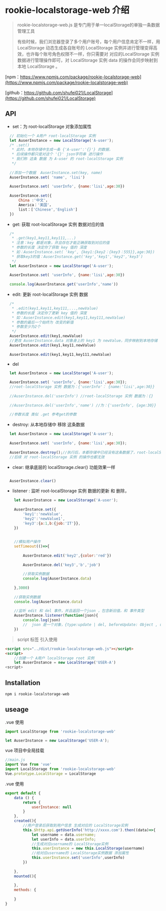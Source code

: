 # rookie-localstorage-web 介绍
>  rookie-localstorage-web.js 是专门用于单一localStorage的单独一条数据管理工具
>
> 有些时候，我们浏览器登录了多个用户账号，每个用户信息肯定不一样，用 LocalStorage 动态生成各自账号的 LocalStorage 实例并进行管理变得高效，也许每个账号角色权限不一样，你只需要对 对应的LocalStorage 实例数据进行管理操作即可，对 LocalStorage 实例 data 的操作会同步映射到 本地  LocalStorage 。

[npm：https://www.npmjs.com/package/rookie-localstorage-web](https://www.npmjs.com/package/rookie-localstorage-web)

[github：https://github.com/shufei021/LocalStorage](https://github.com/shufei021/LocalStorage)

## API

+ set：为 root-localStorage 对象添加属性

```javascript
  // 初始化一个 A用户 root-localStorage 实例
  let AuserInstance = new LocalStorage('A-user');
  /* .set()
   * 此时，本地存储中生成一条 {'A-user':'{}'} 的数据，
   * 后续操作都只是对这个 '{}' json字符串 进行操作
   * 我们称 这条 数据 为 A-user 的 root-localStorage 实例
   */
  
  //添加一个数据  AuserInstance.set(key, name)
  AuserInstance.set( 'name', 'lisi')  
  
  AuserInstance.set( 'userInfo', {name:'lisi',age:30})
  
  AuserInstance.set({
      China :'中文'，
      America：'美国'，
      list：['Chinese','English']
  })
```

  

+ get: 获取 root-localStorage 实例 数据对应的值

```javascript
  /*
   * .get(key1,key11,key111,...)
   * 注意：key 都是对象，并且存在才能正确获取到对应的值
   * 参数的长度 决定你了获取 key 值的 深度
   * 如：AuserInstance.set( 'key', {key1:{key2：{key3：555}},age:30})
   * 获取key3的值：AuserInstance.get('key','key1','key2','key3')
   */
  let AuserInstance = new LocalStorage('A-user');
  
  AuserInstance.set( 'userInfo', {name:'lisi',age:30})
  
  console.log(AuserInstance.get('userInfo','name'))
```

  

+ edit: 更新 root-localStorage 实例 数据

```javascript
  /*
   * .edit(key1,key11,key111,...,newValue)
   * 参数的长度 决定你了更新 key 值的 深度
   * 如：AuserInstance.edit(key1,key11,key111,newValue)
   * 参数的最后一个始终为 改变的新值
   * 参数至少为2个
   */
  AuserInstance.edit(key1,newValue)  
  //更改 AuserInstance.data 对象身上的 key1 为 newValue，同步映射到本地存储
  AuserInstance.edit(key1,key11,newValue)
  
  AuserInstance.edit(key1,key11,key111,newValue)
```

  

+ del

```javascript
  let AuserInstance = new LocalStorage('A-user');
  
  AuserInstance.set( 'userInfo', {name:'lisi',age:30});
  //root-localStorage 实例 数据为：{'userInfo'： {name:'lisi',age:30}}
  
  //AuserInstance.del('userInfo') //root-localStorage 实例 数据为：{}
  
  //AuserInstance.del('userInfo','name') //为：{'userInfo', {age:30}}
  
  //参数长度 类似 .get 参考get的参数
```

  

+ destroy: 从本地存储中 移除 这条数据

```javascript
  let AuserInstance = new LocalStorage('A-user');
  
  AuserInstance.set( 'userInfo', {name:'lisi',age:30});
  
  AuserInstance.destroy();//执行后，本都存储中已经没有这条数据了，root-localStorage 实例 已经销毁
  //后续 对 root-localStorage 实例 的操作也都无效
```

  

+ clear: 继承底层的 localStorage.clear() 功能效果一样

```js

  AuserInstance.clear()

```

  

+ listener : 监听 root-localStorage 实例 数据的更新 和 删除，

```js
    let AuserInstance = new LocalStorage('A-user');
    
    AuserInstance.set({
        'key1':'newValue',
        'key2':'newValue1',
        'key3':{a:1,b:{job:'IT'}},
    })
  
  
    //模拟用户操作
    setTimeout(()=>{
        
        AuserInstance.edit('key2',{color:'red'})
        
        AuserInstance.del('key3','b','job')
        
        //获取实例数据
        console.log(AuserInstance.data)
        
    },3000)
  
    //获取实例数据
    console.log(AuserInstance.data)
  
    //监听 edit 和 del 事件，并且返回一个json ，包含新旧值，和 事件类型
    AuserInstance.listener(function(json){
        console.log(json)
        //  json 是一个对象，{type:update | del, beforeUpdate: Object , update: Object }
    })
```

  

> script 标签 引入使用

```html
<script src="../dist/rookie-localstorage-web.js"></script>
<script>
    //创建一个 A用户 localStorage root 实例
    let AuserInstance = new LocalStorage('USER-A')
<script>
```

## Installation

```javascript
npm i rookie-localstorage-web
```

## useage

.vue 使用

```javascript
import LocalStorage from 'rookie-localstorage-web'

let AuserInstance = new LocalStorage('USER-A');

```

vue 项目中全局挂载

```javascript
//main.js
import Vue from 'vue'
import LocalStorage from 'rookie-localstorage-web'
Vue.prototype.LocalStorage = LocalStorage
```

.vue 使用

```javascript
export default {
    data () {
        return {
            userInstance: null
        }
    },
    created(){
        //用户登录后获取到用户信息 生成对应的 LocalStorage实例
        this.$http.api.getUserInfo('http://xxxx.com').then((data)=>{
            let username = data.username;
            let userInfo = data.userInfo;
            //生成对应username的 LocalStorage实例
            this.userInstance = new this.LocalStorage(username)
            //给对应username的 LocalStorage实例数据 添加属性
            this.userInstance.set('userInfo',userInfo)
        })
		
    },
    mounted(){
        
    },
    methods: {
		
    }
}
```

